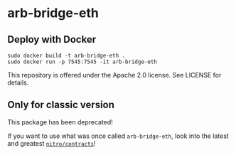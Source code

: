 # arb-bridge-eth

## Deploy with Docker

```
sudo docker build -t arb-bridge-eth .
sudo docker run -p 7545:7545 -it arb-bridge-eth
```

This repository is offered under the Apache 2.0 license. See LICENSE for details.

## Only for classic version

This package has been deprecated!

If you want to use what was once called `arb-bridge-eth`, look into the latest and greatest [`nitro/contracts`](https://github.com/OffchainLabs/nitro/tree/master/contracts)!
